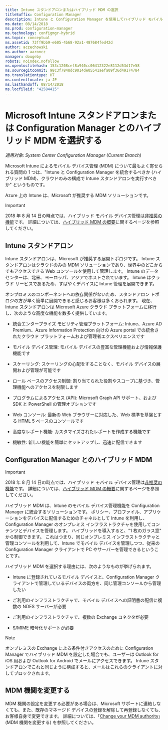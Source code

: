 ```yaml
---
title: Intune スタンドアロンまたはハイブリッド MDM の選択
titleSuffix: Configuration Manager
description: Intune と Configuration Manager を使用してハイブリッド モバイル デバイス管理を展開するか、Intune スタンドアロンを実行するかを選択します。
ms.date: 08/14/2018
ms.prod: configuration-manager
ms.technology: configmgr-hybrid
ms.topic: conceptual
ms.assetid: 73ff9bb9-e605-4b68-92a1-487684fed42d
author: aczechowski
ms.author: aaroncz
manager: dougeby
robots: noindex,nofollow
ms.openlocfilehash: 153c1208cef8a940cc06412322e8112d53d17e58
ms.sourcegitcommit: 98c3f7848dc9014de05541aefa09f36d49174784
ms.translationtype: HT
ms.contentlocale: ja-JP
ms.lasthandoff: 08/14/2018
ms.locfileid: "42584415"
---
```

# <a name="choose-between-microsoft-intune-standalone-and-hybrid-mdm-with-configuration-manager"></a>Microsoft Intune スタンドアロンまたは Configuration Manager とのハイブリッド MDM を選択する

*適用対象: System Center Configuration Manager (Current Branch)*

Microsoft Intune によるモバイル デバイス管理 (MDM) について最もよく寄せられる質問の 1 つは、"Intune と Configuration Manager を統合するべきか (ハイブリッド MDM)、クラウドのみの構成で Intune スタンドアロンを実行すべきか" というものです。 

Azure 上の Intune は、Microsoft が推奨する MDM ソリューションです。     


> [!Important]  
> 2018 年 8 月 14 日の時点では、ハイブリッド モバイル デバイス管理は[非推奨の機能](/sccm/core/plan-design/changes/deprecated/removed-and-deprecated-cmfeatures)です。 詳細については、[ハイブリッド MDM の概要](/sccm/mdm/understand/hybrid-mobile-device-management)に関するページを参照してください。<!--Intune feature 2683117-->  


 
## <a name="intune-standalone"></a>Intune スタンドアロン

Intune スタンドアロンは、Microsoft が推奨する展開トポロジです。 Intune スタンドアロンはクラウドのみの MDM ソリューションであり、世界中のどこからでもアクセスできる Web コンソールを使用して管理します。 Intune のデータ センターは、北米、ヨーロッパ、アジアでホストされています。 Intune はクラウド サービスであるため、すばやくデバイスに Intune 管理を展開できます。

オンプロミスのコンポーネントへの依存関係がないため、スタンドアロン トポロジの方が早く簡単に展開できると感じるお客様は多くおられます。 現在、Intune スタンドアロンは Microsoft Azure クラウド プラットフォームに移行し、次のような高度な機能を数多く提供しています。  

- 統合エンタープライズ モビリティ管理プラットフォーム: Intune、Azure AD Premium、Azure Information Protection 向けの Azure portal での統合されたクラウド プラットフォームおよび管理者エクスペリエンスです  

- モバイル デバイス管理: モバイル デバイスの豊富な管理機能および情報保護機能です  

- スケーリング: スケーリングの心配をすることなく、モバイル デバイスの展開および管理が可能です  

- ロール ベースのアクセス制御: 割り当てられた役割やスコープに基づき、管理機能へのアクセスを制限します  

- プログラムによるアクセス (API): Microsoft Graph API サポート、および SDK と PowerShell の管理オプションです  

- Web コンソール: 最新の Web ブラウザーに対応した、Web 標準を基盤とする HTML 5 ベースのコンソールです  

- 高度なレポート機能: カスタマイズされたレポートを作成する機能です  

- 機敏性: 新しい機能を簡単にセットアップし、迅速に配信できます  



## <a name="hybrid-mdm-with-configuration-manager"></a>Configuration Manager とのハイブリッド MDM

> [!Important]  
> 2018 年 8 月 14 日の時点では、ハイブリッド モバイル デバイス管理は[非推奨の機能](/sccm/core/plan-design/changes/deprecated/removed-and-deprecated-cmfeatures)です。 詳細については、[ハイブリッド MDM の概要](/sccm/mdm/understand/hybrid-mobile-device-management)に関するページを参照してください。  

ハイブリッド MDM は、Intune のモバイル デバイス管理機能を Configuration Manager に統合するソリューションです。 ポリシー、プロファイル、アプリケーションをデバイスに配信するためのチャネルとして Intune を利用し、Configuration Manager のオンプレミス インフラストラクチャを使用してコンテンツとデバイスを管理します。 ハイブリッドを導入すると、"1 枚のガラス窓" から制御できます。 これはつまり、同じオンプレミス インフラストラクチャと管理コンソールを利用して、Intune でモバイル デバイスを管理しつつ、従来の Configuration Manager クライアントで PC やサーバーを管理できるということです。 

ハイブリッド MDM を選択する理由には、次のようなものが挙げられます。  

- Intune に登録されているモバイル デバイスと、Configuration Manager クライアントで管理しているデバイスの両方を、同じ管理コンソールから管理したい  

- ご利用のインフラストラクチャで、モバイル デバイスへの証明書の配信に複数の NDES サーバーが必要  

- ご利用のインフラストラクチャで、複数の Exchange コネクタが必要  

- S/MIME 暗号化サポートが必要

> [!Note]  
> オンプレミスの Exchange による条件付きアクセスのために Configuration Manager でハイブリッド MDM を設定した場合でも、ユーザーは Outlook for iOS 用および Outlook for Android でメールにアクセスできます。 Intune スタンドアロンでこれと同じように構成すると、メールはこれらのクライアントに対してブロックされます。<!--Intune bug 2285890-->  



## <a name="change-the-mdm-authority"></a>MDM 機関を変更する

MDM 機関の設定を変更する必要がある場合は、Microsoft サポートに連絡しなくても、また、既存のマネージド デバイスの登録を解除して再登録しなくても、お客様自身で変更できます。 詳細については、「[Change your MDM authority](/sccm/mdm/deploy-use/change-mdm-authority)」(MDM 機関を変更する) を参照してください。

